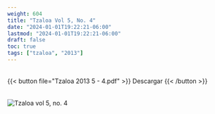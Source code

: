 ```yaml
---
weight: 604
title: "Tzaloa Vol 5, No. 4"
date: "2024-01-01T19:22:21-06:00"
lastmod: "2024-01-01T19:22:21-06:00"
draft: false
toc: true
tags: ["tzaloa", "2013"]
---
```

######
{{< button file="Tzaloa 2013 5 - 4.pdf" >}}   Descargar {{< /button >}} 
######
![Tzaloa vol 5, no. 4](images/portada/5-4.jpeg)